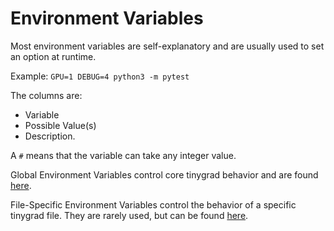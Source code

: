 # Environment Variables

Most environment variables are self-explanatory and are usually used to set an option at runtime.

Example: `GPU=1 DEBUG=4 python3 -m pytest`

The columns are:

* Variable
* Possible Value(s)
* Description.

A `#` means that the variable can take any integer value.

Global Environment Variables control core tinygrad behavior and are found [here](/docs/global_variables.md).

File-Specific Environment Variables control the behavior of a specific tinygrad file. They are rarely used, but can be found [here](/docs/file_specific_variables.md).
